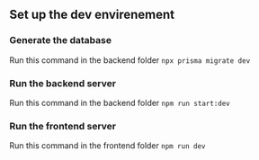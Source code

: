 ## Set up the dev envirenement

### Generate the database

Run this command in the backend folder
`npx prisma migrate dev`

### Run the backend server

Run this command in the backend folder
`npm run start:dev`

### Run the frontend server

Run this command in the frontend folder
`npm run dev`
